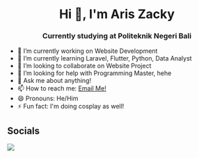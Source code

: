 <h1 align='center'>Hi 👋, I'm Aris Zacky</h1>

<h3 align='center'>Currently studying at Politeknik Negeri Bali</h3>

- 🔭 I’m currently working on Website Development
- 🌱 I’m currently learning Laravel, Flutter, Python, Data Analyst
- 👯 I’m looking to collaborate on Website Project
- 🤔 I’m looking for help with Programming Master, hehe
- 💬 Ask me about anything!
- 📫 How to reach me: <a href="mailto:rizkyariszacky@gmail.com">Email Me!</a>
- 😄 Pronouns: He/Him
- ⚡ Fun fact: I'm doing cosplay as well!

## Socials
<a href="https://www.instagram.com/ariszcky/" target="__blank"><img src="https://img.shields.io/badge/Instagram-E4405F?style=for-the-badge&logo=instagram&logoColor=white" /></a>
<!--
**ArisZacky/ArisZacky** is a ✨ _special_ ✨ repository because its `README.md` (this file) appears on your GitHub profile.

Here are some ideas to get you started:

- 🔭 I’m currently working on ...
- 🌱 I’m currently learning ...
- 👯 I’m looking to collaborate on ...
- 🤔 I’m looking for help with ...
- 💬 Ask me about ...
- 📫 How to reach me: ...
- 😄 Pronouns: ...
- ⚡ Fun fact: ...
-->
